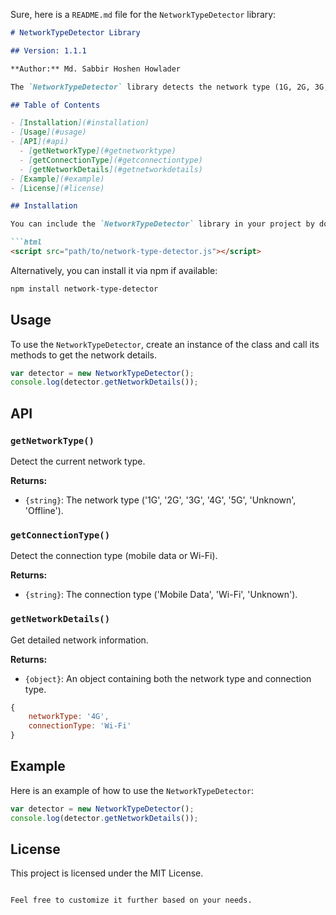 Sure, here is a `README.md` file for the `NetworkTypeDetector` library:

```markdown
# NetworkTypeDetector Library

## Version: 1.1.1

**Author:** Md. Sabbir Hoshen Howlader

The `NetworkTypeDetector` library detects the network type (1G, 2G, 3G, 4G, 5G) and whether the connection is mobile data or Wi-Fi. It works in any browser that supports the `navigator.connection` API.

## Table of Contents

- [Installation](#installation)
- [Usage](#usage)
- [API](#api)
  - [getNetworkType](#getnetworktype)
  - [getConnectionType](#getconnectiontype)
  - [getNetworkDetails](#getnetworkdetails)
- [Example](#example)
- [License](#license)

## Installation

You can include the `NetworkTypeDetector` library in your project by downloading the script and adding it to your HTML file:

```html
<script src="path/to/network-type-detector.js"></script>
```

Alternatively, you can install it via npm if available:

```bash
npm install network-type-detector
```

## Usage

To use the `NetworkTypeDetector`, create an instance of the class and call its methods to get the network details.

```javascript
var detector = new NetworkTypeDetector();
console.log(detector.getNetworkDetails());
```

## API

### `getNetworkType()`

Detect the current network type.

**Returns:**

- `{string}`: The network type ('1G', '2G', '3G', '4G', '5G', 'Unknown', 'Offline').

### `getConnectionType()`

Detect the connection type (mobile data or Wi-Fi).

**Returns:**

- `{string}`: The connection type ('Mobile Data', 'Wi-Fi', 'Unknown').

### `getNetworkDetails()`

Get detailed network information.

**Returns:**

- `{object}`: An object containing both the network type and connection type.

```javascript
{
    networkType: '4G',
    connectionType: 'Wi-Fi'
}
```

## Example

Here is an example of how to use the `NetworkTypeDetector`:

```javascript
var detector = new NetworkTypeDetector();
console.log(detector.getNetworkDetails());
```

## License

This project is licensed under the MIT License.
```

Feel free to customize it further based on your needs.